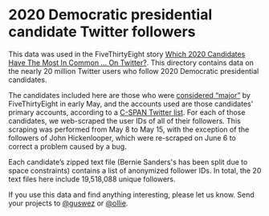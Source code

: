 # 2020 Democratic presidential candidate Twitter followers

This data was used in the FiveThirtyEight story [Which 2020 Candidates Have The Most In Common … On Twitter?](https://fivethirtyeight.com/features/which-2020-candidates-have-the-most-in-common-on-twitter/). This directory contains data on the nearly 20 million Twitter users who follow 2020 Democratic presidential candidates.

The candidates included here are those who were [considered “major”](https://fivethirtyeight.com/features/heres-how-were-defining-a-major-presidential-candidate/) by FiveThirtyEight in early May, and the accounts used are those candidates’ primary accounts, according to a [C-SPAN Twitter list](https://twitter.com/cspan/lists/presidential-candidates/members). For each of those candidates, we web-scraped the user IDs of all of their followers. This scraping was performed from May 8 to May 15, with the exception of the followers of John Hickenlooper, which were re-scraped on June 6 to correct a problem caused by a bug.

Each candidate’s zipped text file (Bernie Sanders's has been split due to space constraints) contains a list of anonymized follower IDs. In total, the 20 text files here include 19,518,088 unique followers.

If you use this data and find anything interesting, please let us know. Send your projects to [@guswez](https://twitter.com/guswez) or [@ollie](https://twitter.com/ollie).
